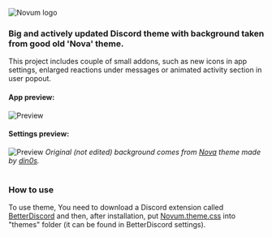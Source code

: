 ![Novum logo](https://raw.githubusercontent.com/przemec/Novum/master/assets/images/NovumLogoSm.png)

### Big and actively updated Discord theme with background taken from good old 'Nova' theme. <br>
This project includes couple of small addons, such as new icons in app settings, enlarged reactions under messages or animated activity section in user popout.

#### App preview:

![Preview](https://raw.githubusercontent.com/przemec/Novum/master/assets/images/theme_preview.png)
#### Settings preview:

![Preview](https://raw.githubusercontent.com/przemec/Novum/master/assets/images/theme_preview_settings.png)
*Original (not edited) background comes from [Nova](https://github.com/din0s/discord-theme/) theme made by [din0s](https://github.com/din0s/).*

#

### How to use
To use theme, You need to download a Discord extension called [BetterDiscord](https://betterdiscord.app/) and then, after installation, put [Novum.theme.css](https://github.com/przemec/Novum/blob/master/Novum.theme.css) into "themes" folder (it can be found in BetterDiscord settings).
